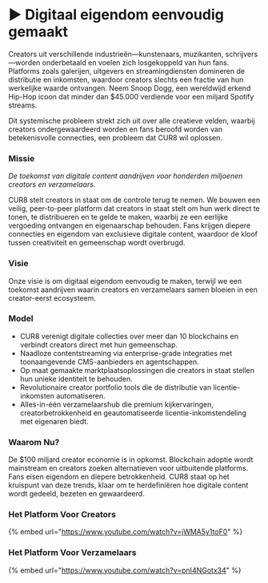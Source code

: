 # ▶️ Digitaal eigendom eenvoudig gemaakt

Creators uit verschillende industrieën—kunstenaars, muzikanten, schrijvers—worden onderbetaald en voelen zich losgekoppeld van hun fans. Platforms zoals galerijen, uitgevers en streamingdiensten domineren de distributie en inkomsten, waardoor creators slechts een fractie van hun werkelijke waarde ontvangen. Neem Snoop Dogg, een wereldwijd erkend Hip-Hop icoon dat minder dan $45.000 verdiende voor een miljard Spotify streams.&#x20;

Dit systemische probleem strekt zich uit over alle creatieve velden, waarbij creators ondergewaardeerd worden en fans beroofd worden van betekenisvolle connecties, een probleem dat CUR8 wil oplossen.

### **Missie**&#x20;

_De toekomst van digitale content aandrijven voor honderden miljoenen creators en verzamelaars._

CUR8 stelt creators in staat om de controle terug te nemen. We bouwen een veilig, peer-to-peer platform dat creators in staat stelt om hun werk direct te tonen, te distribueren en te gelde te maken, waarbij ze een eerlijke vergoeding ontvangen en eigenaarschap behouden. Fans krijgen diepere connecties en eigendom van exclusieve digitale content, waardoor de kloof tussen creativiteit en gemeenschap wordt overbrugd.

### **Visie**

Onze visie is om digitaal eigendom eenvoudig te maken, terwijl we een toekomst aandrijven waarin creators en verzamelaars samen bloeien in een creator-eerst ecosysteem.

### **Model**

* CUR8 verenigt digitale collecties over meer dan 10 blockchains en verbindt creators direct met hun gemeenschap.
* Naadloze contentstreaming via enterprise-grade integraties met toonaangevende CMS-aanbieders en agentschappen.
* Op maat gemaakte marktplaatsoplossingen die creators in staat stellen hun unieke identiteit te behouden.
* Revolutionaire creator portfolio tools die de distributie van licentie-inkomsten automatiseren.
* Alles-in-één verzamelaarshub die premium kijkervaringen, creatorbetrokkenheid en geautomatiseerde licentie-inkomstendeling met eigenaren biedt.

### **Waarom Nu?**

De $100 miljard creator economie is in opkomst. Blockchain adoptie wordt mainstream en creators zoeken alternatieven voor uitbuitende platforms. Fans eisen eigendom en diepere betrokkenheid. CUR8 staat op het kruispunt van deze trends, klaar om te herdefiniëren hoe digitale content wordt gedeeld, bezeten en gewaardeerd.

### Het Platform Voor Creators

{% embed url="https://www.youtube.com/watch?v=jWMA5y1toF0" %}

### Het Platform Voor Verzamelaars

{% embed url="https://www.youtube.com/watch?v=pnI4NGotx34" %}
